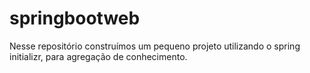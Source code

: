 # springbootweb
Nesse repositório construímos um pequeno projeto utilizando o spring initializr, para agregação de conhecimento. 
